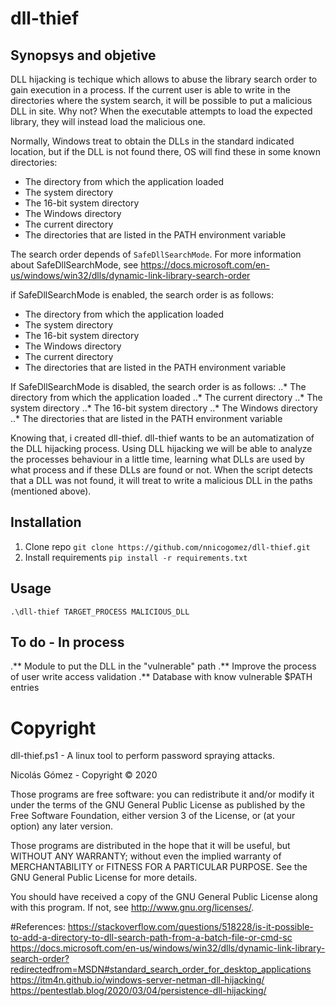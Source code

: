 # dll-thief

## Synopsys and objetive
DLL hijacking is techique which allows to abuse the library search order to gain execution in a process. If the current user is able to write in the directories where the system search, it will be possible to put a malicious DLL in site. Why not? 
When the executable attempts to load the expected library, they will instead load the malicious one. 

Normally, Windows treat to obtain the DLLs in the standard indicated location, but if the DLL is not found there, OS will find these in some known directories:

* The directory from which the application loaded
* The system directory
* The 16-bit system directory
* The Windows directory
* The current directory
* The directories that are listed in the PATH environment variable

The search order depends of `SafeDllSearchMode`.
For more information about SafeDllSearchMode, see https://docs.microsoft.com/en-us/windows/win32/dlls/dynamic-link-library-search-order

if SafeDllSearchMode is enabled, the search order is as follows:
* The directory from which the application loaded
* The system directory
* The 16-bit system directory
* The Windows directory
* The current directory
* The directories that are listed in the PATH environment variable

If SafeDllSearchMode is disabled, the search order is as follows:
..* The directory from which the application loaded
..* The current directory
..* The system directory
..* The 16-bit system directory
..* The Windows directory
..* The directories that are listed in the PATH environment variable

Knowing that, i created dll-thief. dll-thief wants to be an automatization of the DLL hijacking process. Using DLL hijacking we will be able to analyze the processes behaviour in a little time, learning what DLLs are used by what process and if these DLLs are found or not. When the script detects that a DLL was not found, it will treat to write a malicious DLL in the paths (mentioned above). 

## Installation
1. Clone repo
`git clone https://github.com/nnicogomez/dll-thief.git`
2. Install requirements
`pip install -r requirements.txt`

## Usage
`.\dll-thief TARGET_PROCESS MALICIOUS_DLL`

## To do - In process
.** Module to put the DLL in the "vulnerable" path
.** Improve the process of user write access validation
.** Database with know vulnerable $PATH entries

# Copyright
dll-thief.ps1 - A linux tool to perform password spraying attacks.

Nicolás Gómez - Copyright © 2020

Those programs are free software: you can redistribute it and/or modify it under the terms of the GNU General Public License as published by the Free Software Foundation, either version 3 of the License, or (at your option) any later version.

Those programs are distributed in the hope that it will be useful, but WITHOUT ANY WARRANTY; without even the implied warranty of MERCHANTABILITY or FITNESS FOR A PARTICULAR PURPOSE. See the GNU General Public License for more details.

You should have received a copy of the GNU General Public License along with this program. If not, see http://www.gnu.org/licenses/.

#References:
https://stackoverflow.com/questions/518228/is-it-possible-to-add-a-directory-to-dll-search-path-from-a-batch-file-or-cmd-sc
https://docs.microsoft.com/en-us/windows/win32/dlls/dynamic-link-library-search-order?redirectedfrom=MSDN#standard_search_order_for_desktop_applications
https://itm4n.github.io/windows-server-netman-dll-hijacking/
https://pentestlab.blog/2020/03/04/persistence-dll-hijacking/
